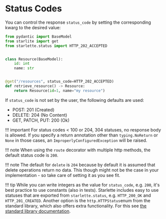 # Status Codes

You can control the response `status_code` by setting the corresponding kwarg to the desired value:

```python
from pydantic import BaseModel
from starlite import get
from starlette.status import HTTP_202_ACCEPTED


class Resource(BaseModel):
    id: int
    name: str


@get("/resources", status_code=HTTP_202_ACCEPTED)
def retrieve_resource() -> Resource:
    return Resource(id=1, name="my resource")
```

If `status_code` is not set by the user, the following defaults are used:

- POST: 201 (Created)
- DELETE: 204 (No Content)
- GET, PATCH, PUT: 200 (Ok)

<!-- prettier-ignore -->
!!! important
    For status codes < 100 or 204, 304 statuses, no response body is allowed. If you specify a return annotation other
    than `typing.NoReturn` or `None` in those cases, an `ImproperlyConfiguredException` will be raised.

<!-- prettier-ignore -->
!!! note
    When using the `route` decorator with multiple http methods, the default status code is `200`.

<!-- prettier-ignore -->
!!! note
    The default for `delete` is `204` because by default it is assumed that delete operations return no data.
    This though might not be the case in your implementation - so take care of setting it as you see fit.

<!-- prettier-ignore -->
!!! tip
    While you can write integers as the value for `status_code`, e.g. `200`, it's best practice to use constants (also in
    tests). Starlette includes easy to use statuses that are exported from `starlette.status`, e.g. `HTTP_200_OK`
    and `HTTP_201_CREATED`. Another option is the `http.HTTPStatus`enum from the standard library, which also offers
    extra functionality. For this see [the standard library documentation](https://docs.python.org/3/library/http.html#http.HTTPStatus).
